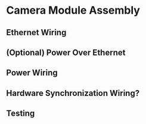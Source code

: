 # Camera Module Assembly

## Ethernet Wiring


## (Optional) Power Over Ethernet


## Power Wiring



## Hardware Synchronization Wiring?






## Testing 
